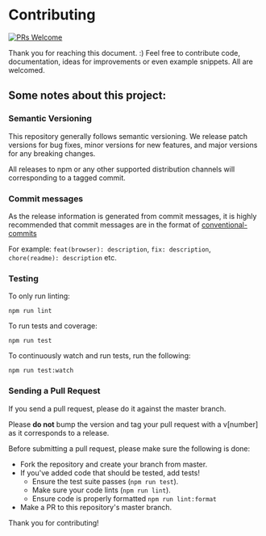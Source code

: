 # Contributing

[![PRs Welcome][pr-welcome-badge]][pr-welcome-link]

Thank you for reaching this document. :)
Feel free to contribute code, documentation, ideas for improvements or even example snippets.
All are welcomed.

## Some notes about this project:

### Semantic Versioning

This repository generally follows semantic versioning. We release patch versions for bug fixes, minor versions for new features, and major versions for any breaking changes.

All releases to npm or any other supported distribution channels will corresponding to a tagged commit.

### Commit messages

As the release information is generated from commit messages, it is highly recommended that commit messages
are in the format of [conventional-commits](https://conventionalcommits.org/)

For example: `feat(browser): description`, `fix: description`, `chore(readme): description` etc.

### Testing

To only run linting:

`npm run lint`

To run tests and coverage:

`npm run test`

To continuously watch and run tests, run the following:

`npm run test:watch`

### Sending a Pull Request

If you send a pull request, please do it against the master branch.

Please **do not** bump the version and tag your pull request with a v\[number\] as it corresponds to a release.

Before submitting a pull request, please make sure the following is done:

* Fork the repository and create your branch from master.
* If you've added code that should be tested, add tests!
  * Ensure the test suite passes (`npm run test`).
  * Make sure your code lints (`npm run lint`).
  * Ensure code is properly formatted `npm run lint:format`
* Make a PR to this repository's master branch.

Thank you for contributing!

[pr-welcome-badge]: https://img.shields.io/badge/PRs-welcome-brightgreen.svg?style=flat-square
[pr-welcome-link]: https://github.com/yeojz/otplib/blob/master/CONTRIBUTING.md
